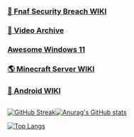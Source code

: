 ### [🐻 Fnaf Security Breach WIKI](https://github.com/jestxfot/fnafsecuritybreach)
### [📸 Video Archive](https://github.com/jestxfot/video)
### [Awesome Windows 11](https://github.com/awesome-windows11)
### [🌎 Minecraft Server WIKI](https://github.com/jestxfot/minecraft_server)
### [🤖 Android WIKI](https://github.com/jestxfot/jestxfot/blob/main/android.md)

<img src="https://komarev.com/ghpvc/?username=your-github-username&style=flat-square&color=blue" alt=""/>

[![GitHub Streak](https://github-readme-streak-stats.herokuapp.com?user=jestxfot&date_format=M%20j%5B%2C%20Y%5D)](https://git.io/streak-stats)[![Anurag's GitHub stats](https://github-readme-stats.vercel.app/api?username=jestxfot&show_icons=true)](https://github.com/anuraghazra/github-readme-stats)

[![Top Langs](https://github-readme-stats.vercel.app/api/top-langs/?username=jestxfot)](https://github.com/anuraghazra/github-readme-stats)
